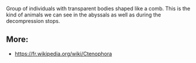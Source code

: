 Group of individuals with transparent bodies shaped like a comb. This is the kind of animals we can see in the abyssals as well as during the decompression stops. 

## More: 
- https://fr.wikipedia.org/wiki/Ctenophora




